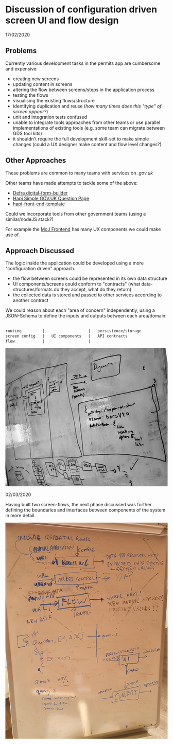 # Discussion of configuration driven screen UI and flow design

17/02/2020

## Problems

Currently various development tasks in the permits app are
cumbersome and expensive:

- creating new screens
- updating content in screens
- altering the flow between screens/steps in the application
  process
- testing the flows
- visualising the existing flows/structure
- identifying duplication and reuse (_how many times does this
  "type" of screen appear?_)
- unit and integration tests confused
- unable to integrate tools approaches from other teams or use
  parallel implementations of existing tools (e.g. some team can
  migrate between GDS tool kits)
- it shouldn't require the full development skill-set to make
  simple changes (could a UX designer make content and flow level changes?)

## Other Approaches

These problems are common to many teams with services on _*.gov.uk*_

Other teams have made attempts to tackle some of the above:

- [Defra digital-form-builder](https://github.com/DEFRA/digital-form-builder)
- [Hapi Simple GOV.UK Question Page](https://github.com/DEFRA/hapi-govuk-question-page)
- [hapi-front-end-template](https://github.com/ajaxscape/hapi-front-end-template)

Could we incorporate tools from other government teams (using a
similar/nodeJS stack?)

For example the
[MoJ Frontend](https://github.com/ministryofjustice/moj-frontend)
has many UX components we could make use of.

## Approach Discussed

The logic inside the application could be developed using a more
"configuration driven" approach.

- the flow between screens could be represented in its own data
  structure
- UI components/screens could conform to "contracts" (what
  data-structures/formats do they accept, what do they return)
- the collected data is stored and passed to other services
  according to another contract

We could reason about each "area of concern" independently, using
a JSON-Schema to define the inputs and outputs between each
area/domain:
```

routing         |                   |   persistence/storage
screen config   |   UI components   |   API contracts
flow            |                   |

```
![whiteboard sketch #1](./config_01.jpg)

02/03/2020

Having built two screen-flows, the next phase discussed was further
defining the boundaries and interfaces between components of the
system in more detail.

![whiteboard sketch #2](./config_02.jpg)
